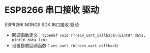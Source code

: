# ESP8266 串口接收 驱动

ESP8266 NONOS SDK 串口接收 驱动
* 回调函数定义：`typedef void (*recv_uart_callback)(uint8* data, uint16 data_len)`
* 设置接收回调函数：`set_uart_cb(recv_uart_callback)`

